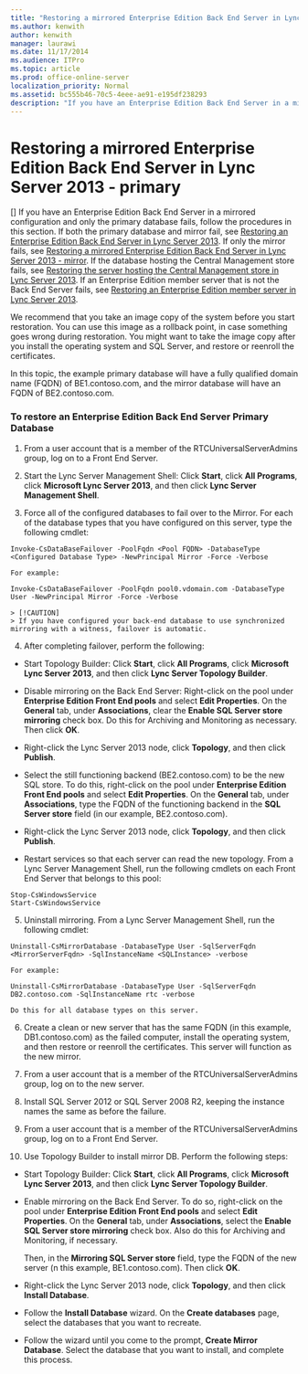 ```yaml
---
title: "Restoring a mirrored Enterprise Edition Back End Server in Lync Server 2013 - primary"
ms.author: kenwith
author: kenwith
manager: laurawi
ms.date: 11/17/2014
ms.audience: ITPro
ms.topic: article
ms.prod: office-online-server
localization_priority: Normal
ms.assetid: bc555b46-70c5-4eee-ae91-e195df238293
description: "If you have an Enterprise Edition Back End Server in a mirrored configuration and only the primary database fails, follow the procedures in this section. If both the primary database and mirror fail, see Restoring an Enterprise Edition Back End Server in Lync Server 2013. If only the mirror fails, see Restoring a mirrored Enterprise Edition Back End Server in Lync Server 2013 - mirror. If the database hosting the Central Management store fails, see Restoring the server hosting the Central Management store in Lync Server 2013. If an Enterprise Edition member server that is not the Back End Server fails, see Restoring an Enterprise Edition member server in Lync Server 2013."
---
```


# Restoring a mirrored Enterprise Edition Back End Server in Lync Server 2013 - primary
[]
If you have an Enterprise Edition Back End Server in a mirrored configuration and only the primary database fails, follow the procedures in this section. If both the primary database and mirror fail, see [Restoring an Enterprise Edition Back End Server in Lync Server 2013](restoring-an-enterprise-edition-back-end-server.md). If only the mirror fails, see [Restoring a mirrored Enterprise Edition Back End Server in Lync Server 2013 - mirror](restoring-a-mirrored-enterprise-edition-back-end-servermirror.md). If the database hosting the Central Management store fails, see [Restoring the server hosting the Central Management store in Lync Server 2013](restoring-the-server-hosting-the-central-management-store.md). If an Enterprise Edition member server that is not the Back End Server fails, see [Restoring an Enterprise Edition member server in Lync Server 2013](restoring-an-enterprise-edition-member-server.md).
  
We recommend that you take an image copy of the system before you start restoration. You can use this image as a rollback point, in case something goes wrong during restoration. You might want to take the image copy after you install the operating system and SQL Server, and restore or reenroll the certificates.
  
In this topic, the example primary database will have a fully qualified domain name (FQDN) of BE1.contoso.com, and the mirror database will have an FQDN of BE2.contoso.com.
  
### To restore an Enterprise Edition Back End Server Primary Database

1. From a user account that is a member of the RTCUniversalServerAdmins group, log on to a Front End Server.
    
2. Start the Lync Server Management Shell: Click **Start**, click **All Programs**, click **Microsoft Lync Server 2013**, and then click **Lync Server Management Shell**.
    
3. Force all of the configured databases to fail over to the Mirror. For each of the database types that you have configured on this server, type the following cmdlet: 
    
  ```
  Invoke-CsDataBaseFailover -PoolFqdn <Pool FQDN> -DatabaseType <Configured Database Type> -NewPrincipal Mirror -Force -Verbose
  ```

    For example: 
    
  ```
  Invoke-CsDataBaseFailover -PoolFqdn pool0.vdomain.com -DatabaseType User -NewPrincipal Mirror -Force -Verbose
  ```

    > [!CAUTION]
    > If you have configured your back-end database to use synchronized mirroring with a witness, failover is automatic. 
  
4. After completing failover, perform the following:
    
  - Start Topology Builder: Click **Start**, click **All Programs**, click **Microsoft Lync Server 2013**, and then click **Lync Server Topology Builder**.
    
  - Disable mirroring on the Back End Server: Right-click on the pool under **Enterprise Edition Front End pools** and select **Edit Properties**. On the **General** tab, under **Associations**, clear the **Enable SQL Server store mirroring** check box. Do this for Archiving and Monitoring as necessary. Then click **OK**.
    
  - Right-click the Lync Server 2013 node, click **Topology**, and then click **Publish**.
    
  - Select the still functioning backend (BE2.contoso.com) to be the new SQL store. To do this, right-click on the pool under **Enterprise Edition Front End pools** and select **Edit Properties**. On the **General** tab, under **Associations**, type the FQDN of the functioning backend in the **SQL Server store** field (in our example, BE2.contoso.com). 
    
  - Right-click the Lync Server 2013 node, click **Topology**, and then click **Publish**.
    
  - Restart services so that each server can read the new topology. From a Lync Server Management Shell, run the following cmdlets on each Front End Server that belongs to this pool:
    
  ```
  Stop-CsWindowsService
  Start-CsWindowsService
  
  ```

5. Uninstall mirroring. From a Lync Server Management Shell, run the following cmdlet:
    
  ```
  Uninstall-CsMirrorDatabase -DatabaseType User -SqlServerFqdn <MirrorServerFqdn> -SqlInstanceName <SQLInstance> -verbose
  
  ```

    For example:
    
  ```
  Uninstall-CsMirrorDatabase -DatabaseType User -SqlServerFqdn DB2.contoso.com -SqlInstanceName rtc -verbose
  ```

    Do this for all database types on this server.
    
6. Create a clean or new server that has the same FQDN (in this example, DB1.contoso.com) as the failed computer, install the operating system, and then restore or reenroll the certificates. This server will function as the new mirror.
    
7. From a user account that is a member of the RTCUniversalServerAdmins group, log on to the new server.
    
8. Install SQL Server 2012 or SQL Server 2008 R2, keeping the instance names the same as before the failure.
    
9. From a user account that is a member of the RTCUniversalServerAdmins group, log on to a Front End Server.
    
10. Use Topology Builder to install mirror DB. Perform the following steps: 
    
  - Start Topology Builder: Click **Start**, click **All Programs**, click **Microsoft Lync Server 2013**, and then click **Lync Server Topology Builder**.
    
  - Enable mirroring on the Back End Server. To do so, right-click on the pool under **Enterprise Edition Front End pools** and select **Edit Properties**. On the **General** tab, under **Associations**, select the **Enable SQL Server store mirroring** check box. Also do this for Archiving and Monitoring, if necessary. 
    
    Then, in the **Mirroring SQL Server store** field, type the FQDN of the new server (n this example, BE1.contoso.com). Then click **OK**.
    
  - Right-click the Lync Server 2013 node, click **Topology**, and then click **Install Database**.
    
  - Follow the **Install Database** wizard. On the **Create databases** page, select the databases that you want to recreate. 
    
  - Follow the wizard until you come to the prompt, **Create Mirror Database**. Select the database that you want to install, and complete this process.
    

